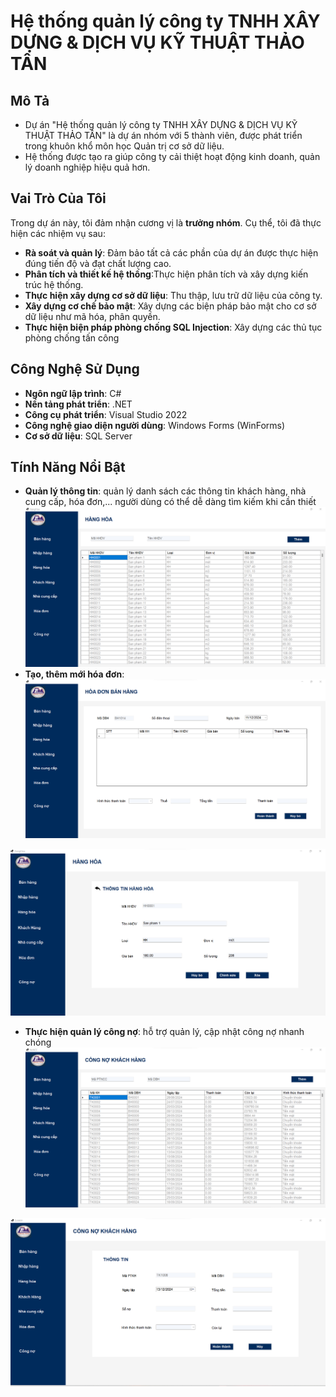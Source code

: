 # Hệ thống quản lý công ty TNHH XÂY DỰNG & DỊCH VỤ KỸ THUẬT THẢO TÂN
## Mô Tả
- Dự án "Hệ thống quản lý công ty TNHH XÂY DỰNG & DỊCH VỤ KỸ THUẬT THẢO TÂN" là dự án nhóm với 5 thành viên, được phát triển trong khuôn khổ môn học Quản trị cơ sở dữ liệu.
- Hệ thống được tạo ra giúp công ty cải thiệt hoạt động kinh doanh, quản lý doanh nghiệp hiệu quả hơn.
## Vai Trò Của Tôi
Trong dự án này, tôi đảm nhận cương vị là **trưởng nhóm**. Cụ thể, tôi đã thực hiện các nhiệm vụ sau:
- **Rà soát và quản lý**: Đảm bảo tất cả các phần của dự án được thực hiện đúng tiến độ và đạt chất lượng cao.
- **Phân tích và thiết kế hệ thống**:Thực hiện phân tích và xây dựng kiến trúc hệ thống.
- **Thực hiện xây dựng cơ sở dữ liệu**: Thu thập, lưu trữ dữ liệu của công ty.
- **Xây dựng cơ chế bảo mật**: Xây dựng các biện pháp bảo mật cho cơ sở dữ liệu như mã hóa, phân quyền.
- **Thực hiện biện pháp phòng chống SQL Injection**: Xây dựng các thủ tục phòng chống tấn công
## Công Nghệ Sử Dụng
- **Ngôn ngữ lập trình**: C#
- **Nền tảng phát triển**: .NET
- **Công cụ phát triển**: Visual Studio 2022
- **Công nghệ giao diện người dùng**: Windows Forms (WinForms)
- **Cơ sở dữ liệu**: SQL Server
## Tính Năng Nổi Bật
- **Quản lý thông tin**: quản lý danh sách các thông tin khách hàng, nhà cung cấp, hóa đơn,... người dùng có thể dễ dàng tìm kiếm khi cần thiết
![Hình ảnh mô tả dự án](image/hinh1.png)
- **Tạo, thêm mới hóa đơn**: 
![Hình ảnh mô tả dự án](image/hinh2.png)

![Hình ảnh mô tả dự án](image/hinh3.png)
- **Thực hiện quản lý công nợ**: hỗ trợ quản lý, cập nhật công nợ nhanh chóng
![Hình ảnh mô tả dự án](image/hinh4.png)

![Hình ảnh mô tả dự án](image/hinh5.png)

